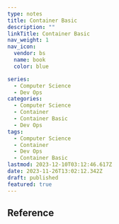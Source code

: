```yaml
---
type: notes
title: Container Basic
description: ""
linkTitle: Container Basic
nav_weight: 1
nav_icon:
  vendor: bs
  name: book
  color: blue

series:
  - Computer Science
  - Dev Ops
categories:
  - Computer Science
  - Container
  - Container Basic
  - Dev Ops
tags:
  - Computer Science
  - Container
  - Dev Ops
  - Container Basic
lastmod: 2023-12-10T03:12:46.617Z
date: 2023-11-26T13:02:12.342Z
draft: published
featured: true
---
```


## Reference
